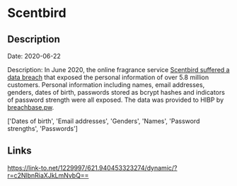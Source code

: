 # Scentbird

## Description

Date: 2020-06-22

Description:
In June 2020, the online fragrance service <a href="https://www.bleepingcomputer.com/news/security/hacker-leaks-386-million-user-records-from-18-companies-for-free/" target="_blank" rel="noopener">Scentbird suffered a data breach</a> that exposed the personal information of over 5.8 million customers. Personal information including names, email addresses, genders, dates of birth, passwords stored as bcrypt hashes and indicators of password strength were all exposed. The data was provided to HIBP by <a href="https://breachbase.pw/" target="_blank" rel="noopener">breachbase.pw</a>.


['Dates of birth', 'Email addresses', 'Genders', 'Names', 'Password strengths', 'Passwords']

## Links

https://link-to.net/1229997/621.940453323274/dynamic/?r=c2NlbnRiaXJkLmNvbQ==